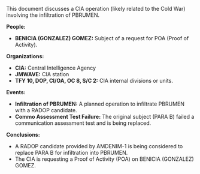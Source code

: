 This document discusses a CIA operation (likely related to the Cold War) involving the infiltration of PBRUMEN.

**People:**

*   **BENICIA (GONZALEZ) GOMEZ:** Subject of a request for POA (Proof of Activity).

**Organizations:**

*   **CIA:** Central Intelligence Agency
*   **JMWAVE:** CIA station
*   **TFY 10, DOP, CI/OA, OC 8, S/C 2:** CIA internal divisions or units.

**Events:**

*   **Infiltration of PBRUMEN:** A planned operation to infiltrate PBRUMEN with a RADOP candidate.
*   **Commo Assessment Test Failure:** The original subject (PARA B) failed a communication assessment test and is being replaced.

**Conclusions:**

*   A RADOP candidate provided by AMDENIM-1 is being considered to replace PARA B for infiltration into PBRUMEN.
*   The CIA is requesting a Proof of Activity (POA) on BENICIA (GONZALEZ) GOMEZ.
